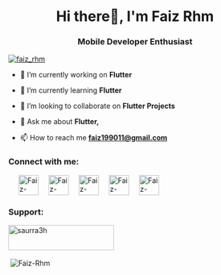 
<h1 align="center">Hi there👋, I'm Faiz Rhm</h1>
<h3 align="center">Mobile Developer Enthusiast</h3>

<p align="left"> <a href="https://twitter.com/faiz_rhm" target="blank"><img src="https://img.shields.io/twitter/follow/faiz_rhm?logo=twitter&style=for-the-badge" alt="faiz_rhm" /></a> </p>

- 🔭 I’m currently working on **Flutter**
  
- 🌱 I’m currently learning **Flutter**

- 👯 I’m looking to collaborate on **Flutter Projects**

- 💬 Ask me about **Flutter,**

- 📫 How to reach me **faiz199011@gmail.com**


<h3 align="left">Connect with me:</h3>
<p align="left" style="display: flex; align-items:center">
<a href="https://twitter.com/faiz_rhm/" target="blank" style="margin-left:20px"><img align="center" src="https://uxwing.com/wp-content/themes/uxwing/download/brands-and-social-media/x-social-media-logo-icon.png" alt="Faiz-Rhm" height="40" width="40"></a>
<a href="https://www.linkedin.com/in/faiz-rhm/" target="blank" style="margin-left:20px"><img align="center" src="https://uxwing.com/wp-content/themes/uxwing/download/brands-and-social-media/linkedin-color-icon.png" alt="Faiz-Rhm" height="40" width="40"></a>
<a href="https://www.instagram.com/faiz.rhm/" target="blank" style="margin-left:20px"><img align="center" src="https://uxwing.com/wp-content/themes/uxwing/download/brands-and-social-media/instagram-color-icon.png" alt="Faiz-Rhm" height="40" width="40"></a>
<a href="https://medium.com/@Faiz_Rhm" target="blank" style="margin-left:20px"><img align="center" src="https://uxwing.com/wp-content/themes/uxwing/download/brands-and-social-media/medium-square-icon.png" alt="Faiz-Rhm" height="40" width="40"></a>
<a href="https://www.youtube.com/@FaizRhm/" target="blank" style="margin-left:20px"><img align="center" src="https://uxwing.com/wp-content/themes/uxwing/download/brands-and-social-media/youtube-color-icon.png" alt="Faiz-Rhm" height="40" width="40"></a>
</p>

<h3 align="left">Support:</h3>
<p><a href="https://ko-fi.com/faizrhm"> <img align="left" src="https://cdn.ko-fi.com/cdn/kofi3.png?v=3" height="50" width="210" alt="saurra3h" /></a></p><br><br><br>

<p>&nbsp;<img align="center" src="https://github-readme-stats.vercel.app/api?username=Faiz-rhm&show_icons=true&locale=en" alt="Faiz-Rhm" /></p>
